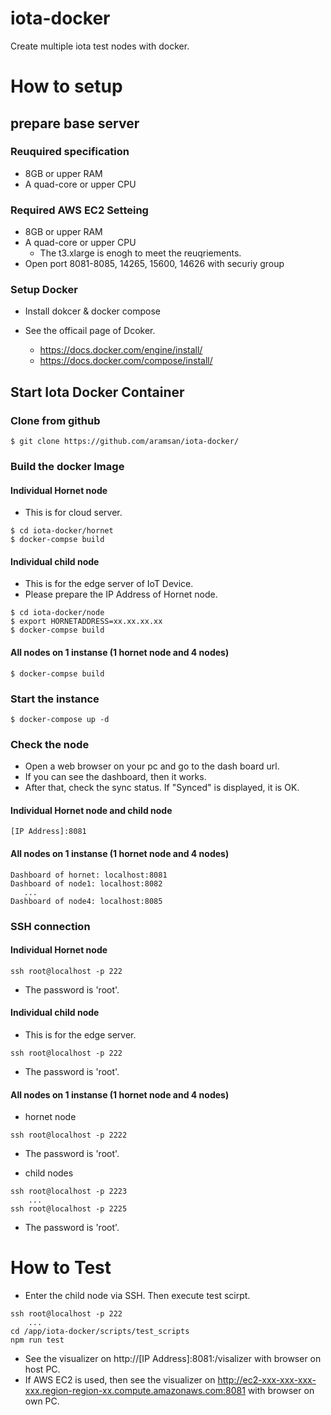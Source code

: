 # iota-docker

Create multiple iota test nodes with docker.

# How to setup

## prepare base server

### Reuquired specification
- 8GB or upper RAM
- A quad-core or upper CPU

### Required AWS EC2 Setteing
- 8GB or upper RAM
- A quad-core or upper CPU
   - The t3.xlarge is enogh to meet the reuqriements.
- Open port 8081-8085, 14265, 15600, 14626 with securiy group

### Setup Docker

- Install dokcer & docker compose

- See the officail page of Dcoker.
    - https://docs.docker.com/engine/install/
    - https://docs.docker.com/compose/install/

## Start Iota Docker Container

### Clone from github

```
$ git clone https://github.com/aramsan/iota-docker/
```

### Build the docker Image
#### Individual Hornet node
- This is for cloud server.

```
$ cd iota-docker/hornet
$ docker-compse build
```

#### Individual child node
- This is for the edge server of IoT Device.
- Please prepare the IP Address of Hornet node.

```
$ cd iota-docker/node
$ export HORNETADDRESS=xx.xx.xx.xx
$ docker-compse build
```

#### All nodes on 1 instanse (1 hornet node and 4 nodes)

```
$ docker-compse build
```

### Start the instance

```
$ docker-compose up -d
```

### Check the node

- Open a web browser on your pc and go to the dash board url. 
- If you can see the dashboard, then it works.
- After that, check the sync status. If "Synced" is displayed, it is OK.
#### Individual Hornet node and child node
```
[IP Address]:8081
```

#### All nodes on 1 instanse (1 hornet node and 4 nodes)
```
Dashboard of hornet: localhost:8081
Dashboard of node1: localhost:8082
   ...
Dashboard of node4: localhost:8085
```
### SSH connection
#### Individual Hornet node
```
ssh root@localhost -p 222
```
- The password is 'root'.

#### Individual child node
- This is for the edge server.
```
ssh root@localhost -p 222
```
- The password is 'root'.

#### All nodes on 1 instanse (1 hornet node and 4 nodes)
- hornet node
```
ssh root@localhost -p 2222
```
- The password is 'root'.

- child nodes
```
ssh root@localhost -p 2223
    ...
ssh root@localhost -p 2225
```
- The password is 'root'.


# How to Test

- Enter the child node via SSH. Then execute test scirpt.
```
ssh root@localhost -p 222
    ...
cd /app/iota-docker/scripts/test_scripts
npm run test
```

- See the visualizer on http://[IP Address]:8081:/visalizer with browser on host PC. 
- If AWS EC2 is used, then see the visualizer on http://ec2-xxx-xxx-xxx-xxx.region-region-xx.compute.amazonaws.com:8081 with browser on own PC.


